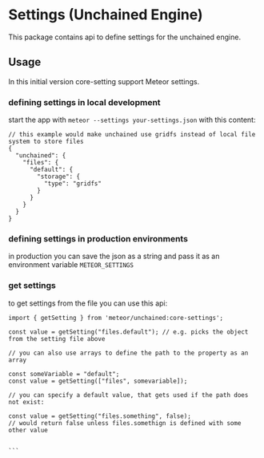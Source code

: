 # Settings (Unchained Engine)

This package contains api to define settings for the unchained engine.

## Usage

In this initial version core-setting support Meteor settings.

### defining settings in local development

start the app with `meteor --settings your-settings.json` with this content:

```
// this example would make unchained use gridfs instead of local file system to store files
{
  "unchained": {
    "files": {
      "default": {
        "storage": {
          "type": "gridfs"
        }
      }
    }
  }
}
```

### defining settings in production environments

in production you can save the json as a string and pass it as an environment variable `METEOR_SETTINGS`

### get settings

to get settings from the file you can use this api:

````
import { getSetting } from 'meteor/unchained:core-settings';

const value = getSetting("files.default"); // e.g. picks the object from the setting file above

// you can also use arrays to define the path to the property as an array

const someVariable = "default";
const value = getSetting(["files", somevariable]);

// you can specify a default value, that gets used if the path does not exist:

const value = getSetting("files.something", false);
// would return false unless files.somethign is defined with some other value


```
````
